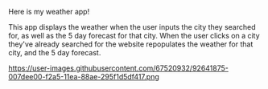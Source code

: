 Here is my weather app!


This app displays the weather when the user inputs the city they searched for, as well as the 5 day forecast for that city.
When the user clicks on a city they've already searched for the website repopulates the weather for that city, and the 5 day forecast.

https://user-images.githubusercontent.com/67520932/92641875-007dee00-f2a5-11ea-88ae-295f1d5df417.png
